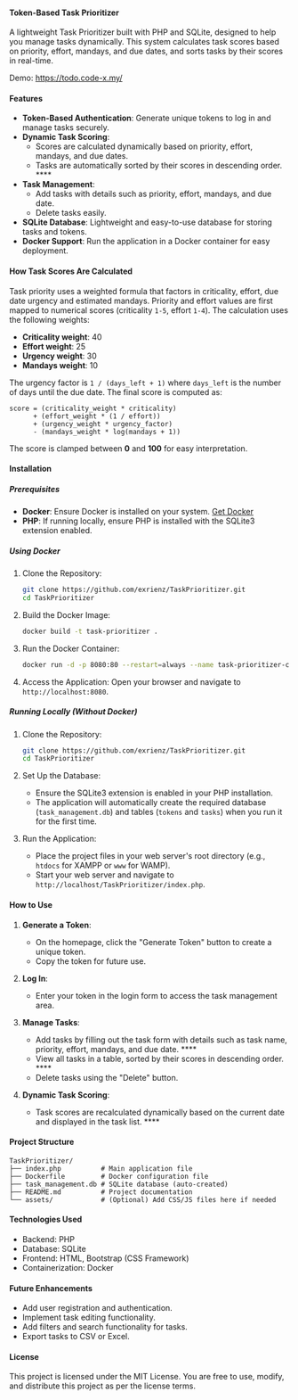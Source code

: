 #### Token-Based Task Prioritizer

A lightweight Task Prioritizer built with PHP and SQLite, designed to help you manage tasks dynamically. This system calculates task scores based on priority, effort, mandays, and due dates, and sorts tasks by their scores in real-time.

Demo: https://todo.code-x.my/

#### Features

- **Token-Based Authentication**: Generate unique tokens to log in and manage tasks securely.
- **Dynamic Task Scoring**:
  - Scores are calculated dynamically based on priority, effort, mandays, and due dates.
  - Tasks are automatically sorted by their scores in descending order. ****
- **Task Management**:
  - Add tasks with details such as priority, effort, mandays, and due date.
  - Delete tasks easily.
- **SQLite Database**: Lightweight and easy-to-use database for storing tasks and tokens.
- **Docker Support**: Run the application in a Docker container for easy deployment.

#### How Task Scores Are Calculated

Task priority uses a weighted formula that factors in criticality, effort, due date urgency and estimated mandays. Priority and effort values are first mapped to numerical scores (criticality `1-5`, effort `1-4`). The calculation uses the following weights:

- **Criticality weight**: 40
- **Effort weight**: 25
- **Urgency weight**: 30
- **Mandays weight**: 10

The urgency factor is `1 / (days_left + 1)` where `days_left` is the number of days until the due date. The final score is computed as:

```
score = (criticality_weight * criticality)
      + (effort_weight * (1 / effort))
      + (urgency_weight * urgency_factor)
      - (mandays_weight * log(mandays + 1))
```

The score is clamped between **0** and **100** for easy interpretation.

#### Installation

##### Prerequisites

- **Docker**: Ensure Docker is installed on your system. [Get Docker](https://www.docker.com/get-started)
- **PHP**: If running locally, ensure PHP is installed with the SQLite3 extension enabled.

##### Using Docker

1. Clone the Repository:

   ```bash
   git clone https://github.com/exrienz/TaskPrioritizer.git
   cd TaskPrioritizer
   ```

2. Build the Docker Image:

   ```bash
   docker build -t task-prioritizer .
   ```

3. Run the Docker Container:

   ```bash
   docker run -d -p 8080:80 --restart=always --name task-prioritizer-container task-prioritizer
   ```

4. Access the Application:
   Open your browser and navigate to `http://localhost:8080`.

##### Running Locally (Without Docker)

1. Clone the Repository:

   ```bash
   git clone https://github.com/exrienz/TaskPrioritizer.git
   cd TaskPrioritizer
   ```

2. Set Up the Database:
   - Ensure the SQLite3 extension is enabled in your PHP installation.
   - The application will automatically create the required database (`task_management.db`) and tables (`tokens` and `tasks`) when you run it for the first time.

3. Run the Application:
   - Place the project files in your web server's root directory (e.g., `htdocs` for XAMPP or `www` for WAMP).
   - Start your web server and navigate to `http://localhost/TaskPrioritizer/index.php`.

#### How to Use

1. **Generate a Token**:
   - On the homepage, click the "Generate Token" button to create a unique token.
   - Copy the token for future use.

2. **Log In**:
   - Enter your token in the login form to access the task management area.

3. **Manage Tasks**:
   - Add tasks by filling out the task form with details such as task name, priority, effort, mandays, and due date. ****
   - View all tasks in a table, sorted by their scores in descending order. ****
   - Delete tasks using the "Delete" button.

4. **Dynamic Task Scoring**:
   - Task scores are recalculated dynamically based on the current date and displayed in the task list. ****

#### Project Structure

```
TaskPrioritizer/
├── index.php          # Main application file
├── Dockerfile         # Docker configuration file
├── task_management.db # SQLite database (auto-created)
├── README.md          # Project documentation
└── assets/            # (Optional) Add CSS/JS files here if needed
```

#### Technologies Used

- Backend: PHP
- Database: SQLite
- Frontend: HTML, Bootstrap (CSS Framework)
- Containerization: Docker

#### Future Enhancements

- Add user registration and authentication.
- Implement task editing functionality.
- Add filters and search functionality for tasks.
- Export tasks to CSV or Excel.

#### License

This project is licensed under the MIT License. You are free to use, modify, and distribute this project as per the license terms.
